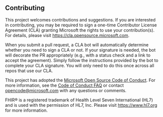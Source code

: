 ## Contributing

This project welcomes contributions and suggestions. If you are interested in contributing, you may be required to sign a one-time Contributor License Agreement (CLA) granting Microsoft the rights to use your contribution(s). For details, please visit <https://cla.opensource.microsoft.com>.

When you submit a pull request, a CLA bot will automatically determine whether you need to sign a CLA or not. If your signature is needed, the bot will decorate the PR appropriately (e.g., with a status check and a link to accept the agreement). Simply follow the instructions provided by the bot to complete your CLA signature. You will only need to do this once across all repos that use our CLA.

This project has adopted the [Microsoft Open Source Code of Conduct](https://opensource.microsoft.com/codeofconduct/).
For more information, see the [Code of Conduct FAQ](https://opensource.microsoft.com/codeofconduct/faq/) or
contact [opencode@microsoft.com](mailto:opencode@microsoft.com) with any questions or comments.

FHIR® is a registered trademark of Health Level Seven International (HL7) and is used with the permission of HL7, Inc. Please visit <https://www.hl7.org> for more information.
